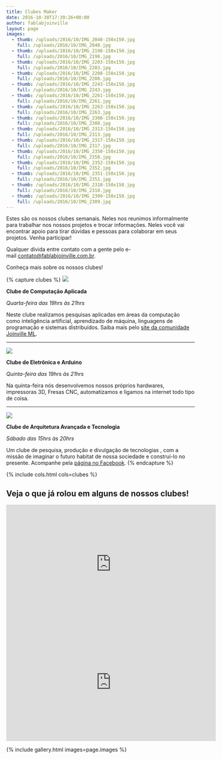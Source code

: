 ```yaml
---
title: Clubes Maker
date: 2016-10-30T17:39:26+00:00
author: fablabjoinville
layout: page
images:
  - thumb: /uploads/2016/10/IMG_2048-150x150.jpg
    full: /uploads/2016/10/IMG_2048.jpg
  - thumb: /uploads/2016/10/IMG_2198-150x150.jpg
    full: /uploads/2016/10/IMG_2198.jpg
  - thumb: /uploads/2016/10/IMG_2203-150x150.jpg
    full: /uploads/2016/10/IMG_2203.jpg
  - thumb: /uploads/2016/10/IMG_2208-150x150.jpg
    full: /uploads/2016/10/IMG_2208.jpg
  - thumb: /uploads/2016/10/IMG_2243-150x150.jpg
    full: /uploads/2016/10/IMG_2243.jpg
  - thumb: /uploads/2016/10/IMG_2261-150x150.jpg
    full: /uploads/2016/10/IMG_2261.jpg
  - thumb: /uploads/2016/10/IMG_2263-150x150.jpg
    full: /uploads/2016/10/IMG_2263.jpg
  - thumb: /uploads/2016/10/IMG_2308-150x150.jpg
    full: /uploads/2016/10/IMG_2308.jpg
  - thumb: /uploads/2016/10/IMG_2313-150x150.jpg
    full: /uploads/2016/10/IMG_2313.jpg
  - thumb: /uploads/2016/10/IMG_2317-150x150.jpg
    full: /uploads/2016/10/IMG_2317.jpg
  - thumb: /uploads/2016/10/IMG_2350-150x150.jpg
    full: /uploads/2016/10/IMG_2350.jpg
  - thumb: /uploads/2016/10/IMG_2352-150x150.jpg
    full: /uploads/2016/10/IMG_2352.jpg
  - thumb: /uploads/2016/10/IMG_2351-150x150.jpg
    full: /uploads/2016/10/IMG_2351.jpg
  - thumb: /uploads/2016/10/IMG_2310-150x150.jpg
    full: /uploads/2016/10/IMG_2310.jpg
  - thumb: /uploads/2016/10/IMG_2309-150x150.jpg
    full: /uploads/2016/10/IMG_2309.jpg
---
```

Estes são os nossos clubes semanais. Neles nos reunimos informalmente para
trabalhar nos nossos projetos e trocar informações. Neles você vai encontrar
apoio para tirar dúvidas e pessoas para colaborar em seus projetos. Venha
participar!

Qualquer dívida entre contato com a gente pelo
e-mail <contato@fablabjoinville.com.br>.

Conheça mais sobre os nossos clubes!

{% capture clubes %}
![]({{site.baseurl}}/uploads/2016/10/cca-300x150.jpg)

**Clube de Computação Aplicada**

_Quarta-feira das 19hrs às 21hrs_

Neste clube realizamos pesquisas aplicadas em áreas da computação como
inteligência artificial, aprendizado de máquina, linguagens de programação
e sistemas distribuídos. Saiba mais pelo [site da comunidade Joinville
ML](http://joinville.ml).

---

![]({{site.baseurl}}/uploads/2016/10/20100410-oficina_arte_tecnologia_pdf__page_1_of_52_-300x150.png)

**Clube de Eletrônica e Arduino**

_Quinta-feira das 19hrs às 21hrs_

Na quinta-feira nós desenvolvemos nossos próprios hardwares, impressoras 3D,
   Fresas CNC, automatizamos e ligamos na internet todo tipo de coisa.

---

![]({{site.baseurl}}/uploads/2016/10/caat-1-300x150.jpg)

**Clube de Arquitetura Avançada e Tecnologia**

_Sábado das 15hrs às 20hrs_

Um clube de pesquisa, produção e divulgação de tecnologias , com a missão de
imaginar o futuro habitat de nossa sociedade e construí-lo no presente.
Acompanhe pela [página no Facebook](https://www.facebook.com/CaaTJoinville).
{% endcapture %}

{% include cols.html cols=clubes %}

## Veja o que já rolou em alguns de nossos clubes!

<center>
<iframe
    style="border: none; overflow: hidden;"
    src="https://www.facebook.com/plugins/video.php?href=https%3A%2F%2Fwww.facebook.com%2Ffablabjoinville%2Fvideos%2F1779750492292356%2F&amp;show_text=0&amp;width=560"
    width="560"
    height="315"
    frameborder="0"
    scrolling="no"
    allowfullscreen="allowfullscreen"></iframe>

<br>

<iframe style="border: none; overflow: hidden;"
    src="https://www.facebook.com/plugins/video.php?href=https%3A%2F%2Fwww.facebook.com%2Ffablabjoinville%2Fvideos%2F1732531830347556%2F&amp;show_text=0&amp;width=560"
    width="560"
    height="315"
    frameborder="0"
    scrolling="no"
    allowfullscreen="allowfullscreen"></iframe>
</center>

{% include gallery.html images=page.images %}

